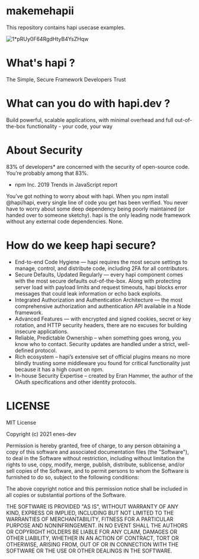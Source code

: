 # makemehapii
 This repository contains hapi usecase examples.







![1*pRUy0F64RgdHtyB4YsZHqw](https://user-images.githubusercontent.com/72499839/111207056-398f7600-85da-11eb-99d6-0fd10206a79c.png)



# What's hapi ?

The Simple, Secure Framework
Developers Trust

# What can you do with hapi.dev ?

 Build powerful, scalable applications, with minimal overhead and full out-of-the-box functionality - your code, your way

# About Security

83% of developers* are concerned with the security of open-source code. You’re probably among that 83%. </br>
* npm Inc. 2019 Trends in JavaScript report

You’ve got nothing to worry about with hapi.
When you npm install @hapi/hapi, every single line of code you get has been verified. You never have to worry about some deep dependency being poorly maintained (or handed over to someone sketchy). hapi is the only leading node framework without any external code dependencies. None.

# How do we keep hapi secure?

* End-to-end Code Hygiene — hapi requires the most secure settings to manage, control, and distribute code, including 2FA for all contributors.
* Secure Defaults, Updated Regularly — every hapi component comes with the most secure defaults out-of-the-box. Along with protecting server load with payload limits and request timeouts, hapi blocks error messages that could leak information or echo back exploits.
* Integrated Authorization and Authentication Architecture — the most comprehensive authorization and authentication API available in a Node framework.
* Advanced Features — with encrypted and signed cookies, secret or key rotation, and HTTP security headers, there are no excuses for building insecure applications.
* Reliable, Predictable Ownership – when something goes wrong, you know who to contact. Security updates are handled under a strict, well-defined protocol.
* Rich ecosystem – hapi’s extensive set of official plugins means no more blindly trusting some middleware you found for critical functionality just because it has a high count on npm.
* In-house Security Expertise – created by Eran Hammer, the author of the OAuth specifications and other identity protocols.

# LICENSE


MIT License

Copyright (c) 2021 enes-dev

Permission is hereby granted, free of charge, to any person obtaining a copy
of this software and associated documentation files (the "Software"), to deal
in the Software without restriction, including without limitation the rights
to use, copy, modify, merge, publish, distribute, sublicense, and/or sell
copies of the Software, and to permit persons to whom the Software is
furnished to do so, subject to the following conditions:

The above copyright notice and this permission notice shall be included in all
copies or substantial portions of the Software.

THE SOFTWARE IS PROVIDED "AS IS", WITHOUT WARRANTY OF ANY KIND, EXPRESS OR
IMPLIED, INCLUDING BUT NOT LIMITED TO THE WARRANTIES OF MERCHANTABILITY,
FITNESS FOR A PARTICULAR PURPOSE AND NONINFRINGEMENT. IN NO EVENT SHALL THE
AUTHORS OR COPYRIGHT HOLDERS BE LIABLE FOR ANY CLAIM, DAMAGES OR OTHER
LIABILITY, WHETHER IN AN ACTION OF CONTRACT, TORT OR OTHERWISE, ARISING FROM,
OUT OF OR IN CONNECTION WITH THE SOFTWARE OR THE USE OR OTHER DEALINGS IN THE
SOFTWARE.
